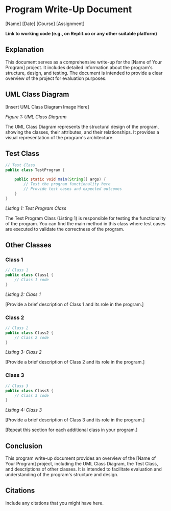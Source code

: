 # Program Write-Up Document

[Name]
[Date]
[Course]
[Assignment]

**Link to working code (e.g., on Replit.co or any other suitable platform)**

## Explanation

This document serves as a comprehensive write-up for the [Name of Your Program] project. It includes detailed information about the program's structure, design, and testing. The document is intended to provide a clear overview of the project for evaluation purposes.

## UML Class Diagram

[Insert UML Class Diagram Image Here]

*Figure 1: UML Class Diagram*

The UML Class Diagram represents the structural design of the program, showing the classes, their attributes, and their relationships. It provides a visual representation of the program's architecture.

## Test Class

```java
// Test Class
public class TestProgram {

    public static void main(String[] args) {
        // Test the program functionality here
        // Provide test cases and expected outcomes
    }
}
```

*Listing 1: Test Program Class*

The Test Program Class (Listing 1) is responsible for testing the functionality of the program. You can find the main method in this class where test cases are executed to validate the correctness of the program.

## Other Classes

### Class 1

```java
// Class 1
public class Class1 {
    // Class 1 code
}
```

*Listing 2: Class 1*

[Provide a brief description of Class 1 and its role in the program.]

### Class 2

```java
// Class 2
public class Class2 {
    // Class 2 code
}
```

*Listing 3: Class 2*

[Provide a brief description of Class 2 and its role in the program.]

### Class 3

```java
// Class 3
public class Class3 {
    // Class 3 code
}
```

*Listing 4: Class 3*

[Provide a brief description of Class 3 and its role in the program.]

[Repeat this section for each additional class in your program.]

## Conclusion

This program write-up document provides an overview of the [Name of Your Program] project, including the UML Class Diagram, the Test Class, and descriptions of other classes. It is intended to facilitate evaluation and understanding of the program's structure and design.

## Citations

Include any citations that you might have here. 